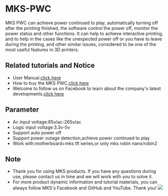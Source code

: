# MKS-PWC
MKS PWC can achieve power continued to play, automatically turning off after the printing finished, the software control the power off, monitor the power status and other functions. It can help to achieve interactive printing, and to help in the cases like the unexpected power off or you have to leave during the printing, and other similar issues, considered to be one of the most useful features in 3D printers.

## Related tutorials and Notice
- User Manual.[click here](https://github.com/makerbase-mks/MKS-PWC/wiki/MKS-PWC-V2.0-User-Manual)
- How to buy the MKS PWC.[click here](https://www.aliexpress.com/item/32853300039.html?spm=2114.12010612.8148356.3.fe6571d5adf8eB)
- Welcome to follow us on Facebook to learn about the company's latest developments.[click here](https://www.facebook.com/Makerbase.mks/)

## Parameter
- Ac input voltage:85v/ac-265v/ac
- Logic input voltage:3.3v-5v
- Support auto power off
- Support power outage detection,achieve power continued to play
- Work with:motherboard+mks tft series,or only mks robin nano/robin2

## Note
- Thank you for using MKS products. If you have any questions during use, please contact us in time and we will work with you to solve it.
- For more product dynamic information and tutorial materials, you can always follow MKS's Facebook and GitHub and YouTube. Thank you!
![](https://github.com/makerbase-mks/MKS-Robin-Nano/blob/master/hardware/Image/MKS_FGA.png)
